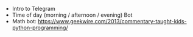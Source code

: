 
* Intro to Telegram
* Time of day (morning / afternoon / evening) Bot
* Math bot: https://www.geekwire.com/2013/commentary-taught-kids-python-programming/

